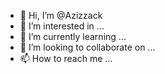 - 👋 Hi, I’m @Azizzack
- 👀 I’m interested in ...
- 🌱 I’m currently learning ...
- 💞️ I’m looking to collaborate on ...
- 📫 How to reach me ...

<!---
Azizzack/Azizzack is a ✨ special ✨ repository because its `README.md` (this file) appears on your GitHub profile.
You can click the Preview link to take a look at your changes.
--->
